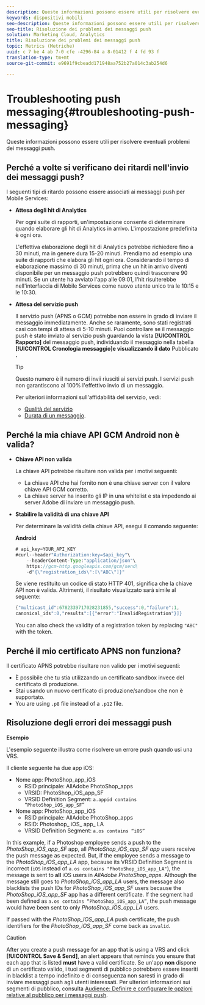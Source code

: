 ```yaml
---
description: Queste informazioni possono essere utili per risolvere eventuali problemi dei messaggi push.
keywords: dispositivi mobili
seo-description: Queste informazioni possono essere utili per risolvere eventuali problemi dei messaggi push.
seo-title: Risoluzione dei problemi dei messaggi push
solution: Marketing Cloud, Analytics
title: Risoluzione dei problemi dei messaggi push
topic: Metrics (Metriche)
uuid: c 7 be 4 ab 7-0 cfe -4296-84 a 8-01412 f 4 fd 93 f
translation-type: tm+mt
source-git-commit: e9691f9cbeadd171948aa752b27a014c3ab254d6

---
```



# Troubleshooting push messaging{#troubleshooting-push-messaging}

Queste informazioni possono essere utili per risolvere eventuali problemi dei messaggi push.

## Perché a volte si verificano dei ritardi nell'invio dei messaggi push?

I seguenti tipi di ritardo possono essere associati ai messaggi push per Mobile Services:

* **Attesa degli hit di Analytics**

   Per ogni suite di rapporti, un'impostazione consente di determinare quando elaborare gli hit di Analytics in arrivo. L'impostazione predefinita è ogni ora.

   L'effettiva elaborazione degli hit di Analytics potrebbe richiedere fino a 30 minuti, ma in genere dura 15-20 minuti. Prendiamo ad esempio una suite di rapporti che elabora gli hit ogni ora. Considerando il tempo di elaborazione massimo di 30 minuti, prima che un hit in arrivo diventi disponibile per un messaggio push potrebbero quindi trascorrere 90 minuti. Se un utente ha avviato l'app alle 09:01, l'hit risulterebbe nell'interfaccia di Mobile Services come nuovo utente unico tra le 10:15 e le 10:30.

* **Attesa del servizio push**

   Il servizio push (APNS o GCM) potrebbe non essere in grado di inviare il messaggio immediatamente. Anche se raramente, sono stati registrati casi con tempi di attesa di 5-10 minuti. Puoi controllare se il messaggio push è stato inviato al servizio push guardando la vista **[!UICONTROL Rapporto]** del messaggio push, individuando il messaggio nella tabella **[!UICONTROL Cronologia messaggio]e visualizzando il dato** Pubblicato **.**

   >[!TIP]
   >
   >Questo numero è il numero di invii riusciti ai servizi push. I servizi push non garantiscono al 100% l'effettivo invio di un messaggio.

   Per ulteriori informazioni sull'affidabilità del servizio, vedi:

   * [Qualità del servizio](https://developer.apple.com/library/content/documentation/NetworkingInternet/Conceptual/RemoteNotificationsPG/APNSOverview.html#//apple_ref/doc/uid/TP40008194-CH8-SW5l)
   * [Durata di un messaggio](https://developers.google.com/cloud-messaging/concept-options#lifetime).

## Perché la mia chiave API GCM Android non è valida?

* **Chiave API non valida**

   La chiave API potrebbe risultare non valida per i motivi seguenti:

   * La chiave API che hai fornito non è una chiave server con il valore chiave API GCM corretto.
   * La chiave server ha inserito gli IP in una whitelist e sta impedendo ai server Adobe di inviare un messaggio push.

* **Stabilire la validità di una chiave API**

   Per determinare la validità della chiave API, esegui il comando seguente:

   **Android**

   ```java
   # api_key=YOUR_API_KEY
   #curl--header"Authorization:key=$api_key"\
       --headerContent-Type:"application/json"\ 
       https://gcm-http.googleapis.com/gcm/send\
       -d"{\"registration_ids\":[\"ABC\"]}"
   ```

   Se viene restituito un codice di stato HTTP 401, significa che la chiave API non è valida. Altrimenti, il risultato visualizzato sarà simile al seguente:

   ```java
   {"multicast_id":6782339717028231855,"success":0,"failure":1,
   canonical_ids":0,"results":[{"error":"InvalidRegistration"}]}
   ```

   You can also check the validity of a registration token by replacing `"ABC"` with the token.

## Perché il mio certificato APNS non funziona?

Il certificato APNS potrebbe risultare non valido per i motivi seguenti:

* È possibile che tu stia utilizzando un certificato sandbox invece del certificato di produzione.
* Stai usando un nuovo certificato di produzione/sandbox che non è supportato.
* You are using `.p8` file instead of a `.p12` file.

## Risoluzione degli errori dei messaggi push

**Esempio**

L'esempio seguente illustra come risolvere un errore push quando usi una VRS.

Il cliente seguente ha due app iOS:

* Nome app: PhotoShop_app_iOS
   * RSID principale: AllAdobe PhotoShop_apps
   * VRSID: PhotoShop_iOS_app_SF
   * VRSID Definition Segment: `a.appid contains “PhotoShop_iOS_app_SF”`
* Nome app: PhotoShop_app_iOS
   * RSID principale: AllAdobe PhotoShop_apps
   * RSID: Photoshop_ iOS_ app_ LA
   * VRSID Definition Segment: `a.os contains “iOS”`

In this example, if a Photoshop employee sends a push to the *PhotoShop_iOS_app_SF* app, all *PhotoShop_iOS_app_SF app* users receive the push message as expected. But, if the employee sends a message to the *PhotoShop_iOS_app_LA* app, because its VRSID Definition Segment is incorrect (`iOS` instead of `a.os contains "PhotoShop_iOS_app_LA"`), the message is sent to **all** iOS users in *AllAdobe PhotoShop_apps*. Although the message still goes to *PhotoShop_iOS_app_LA* users, the message also blacklists the push IDs for *PhotoShop_iOS_app_SF* users because the *PhotoShop_iOS_app_SF* app has a different certificate. If the segment had been defined as `a.os contains “PhotoShop_iOS_app_LA”`, the push message would have been sent to only *PhotoShop_iOS_app_LA* users.

If passed with the *PhotoShop_IOS_app_LA* push certificate, the push identifiers for the *PhotoShop_iOS_app_SF* come back as `invalid`.

>[!CAUTION]
>
>After you create a push message for an app that is using a VRS and click **[!UICONTROL Save &amp; Send]**, an alert appears that reminds you ensure that each app that is listed **must** have a valid certificate. Se un'app **non** dispone di un certificato valido, i tuoi segmenti di pubblico potrebbero essere inseriti in blacklist a tempo indefinito e di conseguenza non saresti in grado di inviare messaggi push agli utenti interessati. Per ulteriori informazioni sui segmenti di pubblico, consulta [Audience: Definire e configurare le opzioni relative al pubblico per i messaggi push](/help/using/in-app-messaging/t-create-push-message/c-audience-push-message.md).
